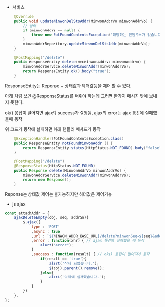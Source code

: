 ﻿- 서비스

```java
    @Override
    public void updateMinwonDelStsAddr(MinwonAddrVo minwonAddrVo) {
        // 생략
        if (minwonAddrs == null) {
            throw new NotFoundContentsException("해당하는 민원주소가 없습니다.");
        }
        minwonAddrRepository.updateMinwonDelStsAddr(minwonAddrVo);
    }
```

```java
    @PostMapping("/delete")
    public ResponseEntity delete(MecMinwonAddrVo minwonAddrVo) {
        minwonAddrService.deleteMinwonAddr(minwonAddrVo);
        return ResponseEntity.ok().body("true");
    }
```

ResponseEntity는 Reponse + 상태값과 헤더값등을 제어 할 수 있다.

아래 처럼 쓰면 @ResponseStatus를 써줘야 하는데 그러면 한가지 메시지 밖에 보내지 못한다.

ok() 응답이 떨어지면 ajax의 success가 실행됨, ajax의 error는 ajax 통신에 실패했을때 동작

위 코드가 동작에 실패하면 아래 핸들러 메서드가 동작

```java
    @ExceptionHandler(NotFoundContentsException.class)
    public ResponseEntity notFoundMinwonAddr () {
        return ResponseEntity.status(HttpStatus.NOT_FOUND).body("false");
    }
```

```java
    @PostMapping("/delete")
    @ResponseStatus(HttpStatus.NOT_FOUND)
    public Response delete(MinwonAddrVo minwonAddrVo) {
        minwonAddrService.deleteMinwonAddr(minwonAddrVo);
        return new Response();
    }
```

Reponse는 상태값 제어는 불가능하지만 헤더값은 제어가능

- js ajax

```javascript
const attachAddr = {
    ajaxDeleteEmpty(obj, seq, addrSn){
        $.ajax({
            type : 'POST'
            ,async : true
            ,url : `${MINWON_ADDR_BASE_URL}/delete?minwonSeq=${seq}&addrSn=${addrSn}`
            ,error : function(xhr) { // ajax 통신에 실패했을 때 동작
                alert("error");
            }
            ,success : function(result) { // ok() 응답이 떨어져야 동작
                if(result == 'true'){
                    alert('삭제 되었습니다.');
                    $(obj).parent().remove();
                }else{
                    alert('삭제에 실패했습니다.');
                }
            }
        })
    },
};
```
